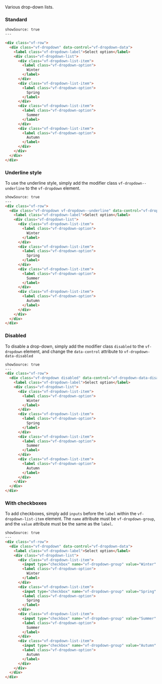 Various drop-down lists.

### Standard

```html
showSource: true
---

<div class="vf-row">
  <div class="vf-dropdown" data-control="vf-dropdown-data">
    <label class="vf-dropdown-label">Select option</label>
    <div class="vf-dropdown-list">
      <div class="vf-dropdown-list-item">
        <label class="vf-dropdown-option">
          Winter
        </label>
      </div>
      <div class="vf-dropdown-list-item">
        <label class="vf-dropdown-option">
          Spring
        </label>
      </div>
      <div class="vf-dropdown-list-item">
        <label class="vf-dropdown-option">
          Summer
        </label>
      </div>
      <div class="vf-dropdown-list-item">
        <label class="vf-dropdown-option">
          Autumn
        </label>
      </div>
    </div>
  </div>
</div>
```

### Underline style

To use the underline style, simply add the modifier class `vf-dropdown--underline` to the `vf-dropdown` element.

```html
showSource: true
---
<div class="vf-row">
  <div class="vf-dropdown vf-dropdown--underline" data-control="vf-dropdown-data">
    <label class="vf-dropdown-label">Select option</label>
    <div class="vf-dropdown-list">      
      <div class="vf-dropdown-list-item">
        <label class="vf-dropdown-option">
          Winter
        </label>
      </div>
      <div class="vf-dropdown-list-item">
        <label class="vf-dropdown-option">
          Spring
        </label>
      </div>
      <div class="vf-dropdown-list-item">
        <label class="vf-dropdown-option">
          Summer
        </label>
      </div>
      <div class="vf-dropdown-list-item">
        <label class="vf-dropdown-option">
          Autumn
        </label>
      </div>
    </div>
  </div>
</div>
```

### Disabled

To disable a drop-down, simply add the modifier class `disabled` to the `vf-dropdown` element, and change the `data-control` attribute to `vf-dropdown-data-disabled`

```html
showSource: true
---
<div class="vf-row">
  <div class="vf-dropdown disabled" data-control="vf-dropdown-data-disabled">
    <label class="vf-dropdown-label">Select option</label>
    <div class="vf-dropdown-list">
      <div class="vf-dropdown-list-item">
        <label class="vf-dropdown-option">
          Winter
        </label>
      </div>
      <div class="vf-dropdown-list-item">
        <label class="vf-dropdown-option">
          Spring
        </label>
      </div>
      <div class="vf-dropdown-list-item">
        <label class="vf-dropdown-option">
          Summer
        </label>
      </div>
      <div class="vf-dropdown-list-item">
        <label class="vf-dropdown-option">
          Autumn
        </label>
      </div>
    </div>
  </div>
</div>
```

### With checkboxes

To add checkboxes, simply add `inputs` before the `label` within the `vf-dropdown-list-item` element. The `name` attribute must be `vf-dropdown-group`, and the `value` attribute must be the same as the `label`.

```html
showSource: true
---
<div class="vf-row">
  <div class="vf-dropdown" data-control="vf-dropdown-data">
    <label class="vf-dropdown-label">Select option</label>
    <div class="vf-dropdown-list">
      <div class="vf-dropdown-list-item">
        <input type="checkbox" name="vf-dropdown-group" value="Winter" />
        <label class="vf-dropdown-option">
          Winter
        </label>
      </div>
      <div class="vf-dropdown-list-item">
        <input type="checkbox" name="vf-dropdown-group" value="Spring" />
        <label class="vf-dropdown-option">
          Spring
        </label>
      </div>
      <div class="vf-dropdown-list-item">
        <input type="checkbox" name="vf-dropdown-group" value="Summer" />
        <label class="vf-dropdown-option">
          Summer
        </label>
      </div>
      <div class="vf-dropdown-list-item">
        <input type="checkbox" name="vf-dropdown-group" value="Autumn" />
        <label class="vf-dropdown-option">
          Autumn
        </label>
      </div>
    </div>
  </div>
</div>
```